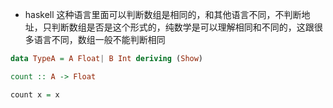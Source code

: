 - haskell 这种语言里面可以判断数组是相同的，和其他语言不同，不判断地址，只判断数组是否是这个形式的，纯数学是可以理解相同和不同的，这跟很多语言不同，数组一般不能判断相同

```haskell
data TypeA = A Float| B Int deriving (Show)

count :: A -> Float

count x = x
```
